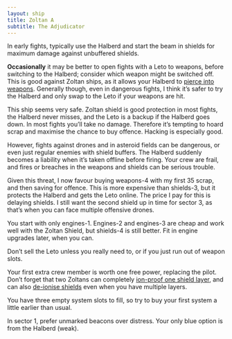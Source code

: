 ```yaml
---
layout: ship
title: Zoltan A
subtitle: The Adjudicator
---
```

In early fights, typically use the Halberd and start the beam in shields for maximum damage against unbuffered shields.

**Occasionally** it may be better to open fights with a Leto to weapons, before switching to the Halberd; consider which weapon might be switched off. This is good against Zoltan ships, as it allows your Halberd to [pierce into weapons](https://www.youtube.com/watch?v=IsY5J8t3_ok). Generally though, even in dangerous fights, I think it’s safer to try the Halberd and only swap to the Leto if your weapons are hit.

This ship seems very safe. Zoltan shield is good protection in most fights, the Halberd never misses, and the Leto is a backup if the Halberd goes down. In most fights you’ll take no damage. Therefore it’s tempting to hoard scrap and maximise the chance to buy offence. Hacking is especially good.

However, fights against drones and in asteroid fields can be dangerous, or even just regular enemies with shield buffers. The Halberd suddenly becomes a liability when it’s taken offline before firing. Your crew are frail, and fires or breaches in the weapons and shields can be serious trouble.

Given this threat, I now favour buying weapons-4 with my first 35 scrap, and then saving for offence. This is more expensive than shields-3, but it protects the Halberd and gets the Leto online. The price I pay for this is delaying shields. I still want the second shield up in time for sector 3, as that’s when you can face multiple offensive drones.

You start with only engines-1. Engines-2 and engines-3 are cheap and work well with the Zoltan Shield, but shields-4 is still better. Fit in engine upgrades later, when you can.

Don’t sell the Leto unless you really need to, or if you just run out of weapon slots.

Your first extra crew member is worth one free power, replacing the pilot. Don’t forget that two Zoltans can completely [ion-proof one shield layer](https://www.youtube.com/watch?v=jpR3veZtlsc&t=3m15s), and can also [de-ionise shields](https://www.youtube.com/watch?v=jpR3veZtlsc&t=52s) even when you have multiple layers.

You have three empty system slots to fill, so try to buy your first system a little earlier than usual.

In sector 1, prefer unmarked beacons over distress. Your only blue option is from the Halberd (weak).
